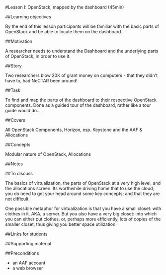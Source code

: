 #Lesson I: OpenStack, mapped by the dashboard (45min)

##Learning objectives 

By the end of this lesson participants will be familiar with the basic parts of OpenStack and be able to 
locate them on the dashboard.

##Motivation

A researcher needs to understand the Dashboard and the underlying parts of OpenStack, in order to use it.

##Story

Two researchers blow 20K of grant money on computers - that they didn't have to, had NeCTAR been around!

##Task

To find and map the parts of the dashboard to  their respective OpenStack components. Done as a guided tour of 
the dashboard, rather like a tour guide would do...
 
##Covers

All OpenStack Components, Horizon, esp. Keystone and the AAF & Allocations 

##Concepts

Modular nature of OpenStack, Allocations

##Notes 


##To discuss

The basics of virtualization, the parts of OpenStack at a very high level, and the allocations screen. 
Its worthwhile driving home that to use the cloud, you do need to get your head around some key concepts; and that they 
are not difficult

One possible metaphor for virtualization is that you have a small closet: with clothes in it. AKA, a server. But you 
also have a very big closet: into which you can either put clothes, or, perhaps more efficiently, lots of copies of the 
smaller closet, thus giving you better space utilization.

##Links for students


##Supporting material

##Preconditions

* an AAF account
* a web browser


